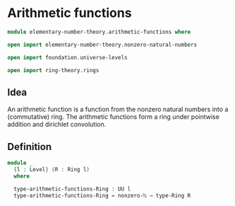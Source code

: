 #  Arithmetic functions

```agda
module elementary-number-theory.arithmetic-functions where

open import elementary-number-theory.nonzero-natural-numbers

open import foundation.universe-levels

open import ring-theory.rings
```

## Idea

An arithmetic function is a function from the nonzero natural numbers into a (commutative) ring. The arithmetic functions form a ring under pointwise addition and dirichlet convolution.

## Definition

```agda
module _
  {l : Level} (R : Ring l)
  where

  type-arithmetic-functions-Ring : UU l
  type-arithmetic-functions-Ring = nonzero-ℕ → type-Ring R
```
